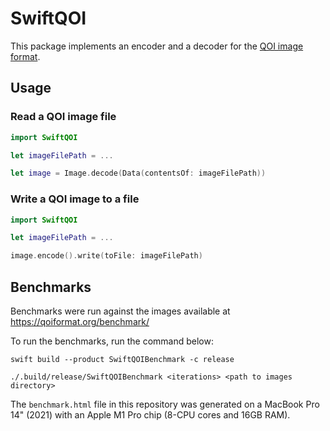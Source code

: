 # SwiftQOI

This package implements an encoder and a decoder for the [QOI image format](https://qoiformat.org).

## Usage

### Read a QOI image file

```swift
import SwiftQOI

let imageFilePath = ...

let image = Image.decode(Data(contentsOf: imageFilePath))
```

### Write a QOI image to a file

```swift
import SwiftQOI

let imageFilePath = ...

image.encode().write(toFile: imageFilePath)
```

## Benchmarks

Benchmarks were run against the images available at https://qoiformat.org/benchmark/

To run the benchmarks, run the command below:

```
swift build --product SwiftQOIBenchmark -c release

./.build/release/SwiftQOIBenchmark <iterations> <path to images directory>
```

The `benchmark.html` file in this repository was generated on a MacBook Pro 14" (2021)
with an Apple M1 Pro chip (8-CPU cores and 16GB RAM).
